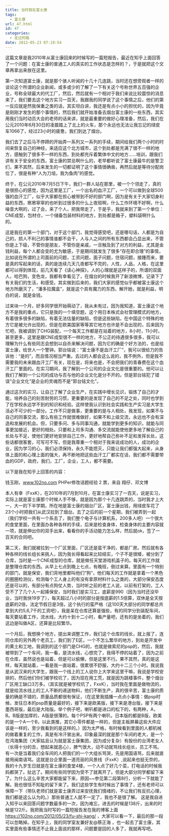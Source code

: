 ```yaml
---
title: 当时我在富士康
tags:
  - 富士康
url: 47.html
id: 47
categories:
  - 走过的路
date: 2012-05-23 07:19:54
---
```

这篇文章是我2010年从富士康回来的时候写的一篇短报告，最近在知乎上面回答了一个问题：在富士康的普通工人的真实的工作状态是怎样的？，于是就把这个文章再拿出来放在这里。

 

第一次知道富士康，就是那个骇人听闻的十几十几连跳，当时还在想旁观者一样的谈论这个所谓的企业新闻，或多或少的了解了一下有关这个号称世界五百强的企业，号称全球最大的代工厂，然后，然后就有一个相对于我们来说比较震惊的消息来了，我们要去这个地方实习一百天，我跟我的同学说了这个事情之后，他们的第一反应就是然我保重之类的话，其实坦白讲，我还是有点小小的担忧的，因为毕竟是刚刚才发生的那个事情的，然后我们就开始准备去烟台富士康的一些东西，其实用我们当时动员大会的老师的话来讲，就是最重要的做好心理准备，然后，我们在公元2010年6月30日的凌晨踏上了北上的火车，那个永远也无法让我忘记的绿皮车1066了，经过23小时的疲惫，我们到达了烟台。

我们去了之后马不停蹄的开始弄一系列又一系列的手续，期间给我们两个小时的时间来恢复自己的神经，来适应这个北方城市，这个到处都是充满了很不一样的地方，感触到了很多不一样的东西，到处都充斥着繁体中文的地方……培训，跟我们讲有关于安全的东西，富士康的禁忌啊什么的，老早都听说了富士康最牛的是警卫们，果不其然，后来发生的一切都证明了这个事情很确凿，再然后就是等待分配岗位了，很是有种“人为刀俎，我为鱼肉”的感觉。

终于，在公元2010年7月5日下午，我们一群人站在那里，被一个个领走了，真的是很担心的感觉，因为这里是工厂，一个出名的血汗工厂，一个可以做到全球500强的血汗工厂，似乎大家都在担心被带到不好的部门啊，因为是有关于大家切身利益的东西，窸窸窣窣的也听到过很多的什么上夜班啊，什么工作环境不好啊，什么噪音大啊的，过了会，来了个人，把我带走了，于是乎，我就来到了第一个单位：CNE成型，包材仓，一个储备包装材料的地方，到处都是箱子，塑料袋啊什么的。

这是我在的第一个部门，对于这个部门，我觉得感受吧，还是哪句话，人都是为自己的，损人不利己的事情谁都不会干，人与人之间的所有东西都会凸显出来，不管你是上下级，不管你是朋友，不管你是亲戚，一旦触及到了对方的利益，尤其是金钱利益，每个人都会变的尤为敏感，于是期间就发生了很多“存在即合理”的事情，比如说在所谓的上司面前的问题，工资问题，面子问题，住宿问题，接踵而来，要是真的写起来的话，真的是连续几天几夜都写不完的，人性，人品，人格，在这里都可以得到体现，前几天看了《读心神探》，人的心理就是这样子的，所谓的双面人，哈巴狗，变色龙，我都有幸看见了，在烟台的时候我开了新浪微博，记录下了有关我们的生活，和感受。其实做到后来的，我们大家的感觉似乎都被富士康这个地方所磨灭了，“潘多拉魔盒”，就是这个具有魔力的东西，解开她，就是利益，明白的说，就是金钱。

过来块一个月，好多同学很开始萌动了，我从未有过，因为我知道，富士康这个地方不是我的重点，它只是我的一个填空题，这个用日本株式会社管理模式的地方，有着很多很多的缺陷，有着无法估量的缺陷，但是这些缺陷，在中国这个特殊的地方它是被允许出现的，但是在欧美国家等等其它地方也许是不会出现的，后来因为忙吧，我被调到了CHG装配，一个每天工作都是在站着的地方，8小时，11小时，甚至更多，这里是跟CNE成型很不一样的地方，不公正的待遇很多很多，我可以理解为什么有些同志会想到以自杀来解决问题，因为它的确是个好方法的，也是给富士康，给世人一个警钟。郭台铭说：“富士康不是血汗工厂”，我可以很给力的告诉他：“是的”，而且情况相当严重。去过的人都会这么说的，我不例外，但是我不需要我的未来跟血汗工厂有关，现在是，将来也是，不会把我们的青春费在这个血汗工厂里面的。在实习期间，我了解到一个公司的企业文化是很重要的。他可以让我们了解到一个公司的成功与否与他的企业文化是分不开的。但是郭台铭犯了错误“企业文化”是企业的灵魂而不是“郭台铭文化”。

通过这次的实习，让自己了解了企业生产，在实践中增长见识，锻炼了自己的才能，培养自己的刻苦耐劳的习惯，更重要的是发现了自己的不足之处，同时也学到了在学校永远学不到的知识和经验。这样使我认识到社会实践和生产实习是大学生活必不可少的一部分。工作不只是做事，更重要的是与人相处，我发现，如果不与自己的同事交流，那么有些工作就很难做好，如果不和上级交流，永远也不会有深造和发展的机会。但，只要多问、多与同事沟通，就能学到更多的知识，就能与同事更加接近，更好的相处。只要和上司多沟通、多交流就能使他更多地了解自己的长处与不足，使他们更好地安排自己工作，更好地帮自己弥补不足和发挥长处，这些话都很客套，可写可不写，但是我尊重一个相对于我来说成功的人，成功的企业，因为学习的心，我们必须保持，永久不能熄灭，只能让我们都强大起来，从身体上面的和心理上面的强大，再不断地把这些血汗工厂都实在话，我们都不需要带血的GDP，政府，我们，工厂，企业，工人，都不需要。

 

 

以下是我在知乎上回答的内容：

钱玉刚，www.102no.com PHPer修改话题经验
2 票，来自 翔仔、邓文博

本人有幸（FxxK），在2010年的7月到10月，在富士康实习了一百天，说是实习，实际上就是富士康那个时候人手不够，就是因为那个十几连跳弄的，当时我才上大一，大一的下半学期，所在地是富士康的烟台厂区，富士康出钱，用绿皮车花了23个小时把我们从武汉拉到了烟台。去了之后的前一个星期，我们被弄到一起（我们学校一共有一个系去了，我们整个电子与计算机系，200多人吧）一个很大的食堂里面，在里面办各种各样的手续，后来是检查身体，检查身体的主要内容就一项，就是伸出你的双手出来，看看你的手活动能力怎么样，然后就ok，签了一百天的合同吧。

第二天，我们就被拉到一个厂区里面，厂区还是蛮干净的，都是厂房。然后就有各种各样的线长组长来挑人，因为我长得看起来比较结实，个子不是很矮，被分到了仓库，当时是一个CNE成型的仓库，就是做任天堂游戏机盖子的。每天的工作就是整理仓库的东西。从早上七点到晚上七点，有晚班，倒过来算。里面有一个特别的部门，就是保安，我们背地里都叫他们“狗”，他们每天的工作就是拿着一个黑色的圈圈检测仪，检测每个工人身上的有没有拿原材料什么之类的，大部分保安态度还是可以的，有部分有点狗仗人势，当时听之前的老工人说，以前有打架的，工人受不了了几个人一起揍保安，当时我们是实习工，底薪是990（因为当时还没毕业，当时我快19岁了），每天超过八小时的部分是按底薪的1.5倍算，双休是全天按底薪的2倍，法定节假日是3倍，这个执行的蛮严格（这100天大部分的同学都总共拿到大约5,6,7千的工资吧），我是呆在仓库还算是强些，有的同学分到装配车间，每天要站着工作，流水线，大约十到十二小时，看产量吧，还有的是坐着的，我们这边是叫做A区，还算是比较繁华。

一个月后，我想换个地方，提出来调整工作，我们这个仓库的线长，就上报了，连同仓库的另外两个老员工，我们到了E区，一个不怎么繁华的地方，到处是开发中的黄土和工地，我调到的这个部门是CHG的，也就是做索尼的psp的，然后，我就被带到了一个车间，我一看，是流水线，心想完了，我得不停的站着了，因为之前在仓库，虽然说也是站着，但是可以偷懒，但是这里不行。果不其然，真的是这样，每天就站着，一看是我一直站着，很累很不舒服，大约十二三个小时。我说我是从武汉来的大学生，跟我一个线上的工人说你上大学来这里干嘛，我说是学校安排的，然后他们你们被学校坑了，因为现在用工荒，就是因为跳楼事件，整个烟台厂区用工缺口3万多。（其实就是被学校坑了，FxxK），当时我在里面是做物流的，就是给流水线上的工人不断的递送物料，他们不断生产，真的很辛苦，富士康的质量的确是不错的，质量品质都很有保证，（在这里我插播一点点小事情：做psp时候，发往日本的psp质量是最好的，接下来是欧美版，接下来是港台版，接下来是墨西哥版，最后是大陆版。举个例子吧，喇叭都是进口的松下的，有两种，A，B。B版是加厚的，A版是很薄的。每个PSP有两个喇叭，日本版的都是B版，欧美的是一个A一个B，以此类推，其它小零件都是一样的，但是主板屏幕这些大件应该是一样的，至少我看到的是这样的。）因为太严格，有时候看到里面的人都机械的做着重复的工作，真是有冷汗冒出来。印象最深的就是那个车间的老大，是一个在鸿海集团（大家姑且认为就是富士康集团，因为成分复杂）有股份的台湾老女人（长得十分的丑，想起来就恶心），脾气很大，动不动就骂线长组长，员工不骂。有一次是当着我们全车间的人把我们的一个大组长骂哭，先是用国语骂，后来就直接用闽南语骂。这就是台企里面一道亮丽的风景线（FxxK）,说起来也挺无奈的，我的十九岁生日就是在富士康的食堂4楼，一个人点了好几个菜，打电话的时候我妈都哭了。扯远了。期间有些同学因为受不了就离开了。但是大部分同学都留下来了。为什么这么辛苦大家都能留下来，原因~~参见第二段第8行，分析一下就能了解。我也很恬不知耻的留下来了。我们这些学生有时候出了事情了，还有老师可以保障一下（带队老师们就是富士康弄过来安抚我们情绪的，不让我们有反抗心理，我们都是这么认为的。）那些普通工人就不一定了，我也不是很了解。
这是我自进入知乎以来回答问题字数最多的一次，因为难忘，进去的时候是138斤，出来的时候是122斤。我把我当时写的一篇短报告发在我的博客上面 https://102no.com/2012/05/23/fu-shi-kang/ ，大家可以看一下，最后的那一段可以忽略掉。在知乎上，我的同学室友兼好友@蔡正海 ，也一起去了富士康，其实里面有些事情还不止我上面说的那样，问题要是回的人多了，我就再写吧。

